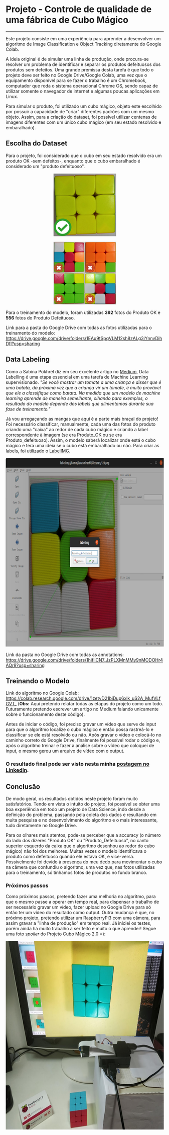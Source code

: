 # Projeto - Controle de qualidade de uma fábrica de Cubo Mágico

---

Este projeto consiste em uma experiência para aprender a desenvolver um algoritmo de Image Classification e Object Tracking diretamente do Google Colab.

A ideia original é de simular uma linha de produção, onde procura-se resolver um problema de identificar e separar os produtos defeituosos dos produtos sem defeitos. Uma grande premissa desta tarefa é que todo o projeto deve ser feito no Google Drive/Google Colab, uma vez que o equipamento disponível para se fazer o trabalho é um Chromebook, computador que roda o sistema operacional Chrome OS, sendo capaz de utilizar somente o navegador de internet e algumas poucas aplicações em Linux.

Para simular o produto, foi utilizado um cubo mágico, objeto este escolhido por possuir a capacidade de "criar" diferentes padrões com um mesmo objeto. Assim, para a criação do dataset, foi possível utilizar centenas de imagens diferentes com um único cubo mágico (em seu estado resolvido e embaralhado).

## Escolha do Dataset

Para o projeto, foi considerado que o cubo em seu estado resolvido era um produto OK -sem defeitos-, enquanto que o cubo embaralhado é considerado um "produto defeituoso".

<p align="center">
  <img src="Produto_ok.png" width="200" height="200" >
</p>

<p align="center">
  <img src="Produto_defeituoso.png" width="200" height="200" >
</p>

Para o treinamento do modelo, foram utilizadas **392** fotos do Produto OK e **556** fotos do Produto Defeituoso.

Link para a pasta do Google Drive com todas as fotos utilizadas para o treinamento do modelo: https://drive.google.com/drive/folders/1EAu9tSpqVLM12sh8zALg3iYnnvDihDfl?usp=sharing

## Data Labeling
Como a Sabina Pokhrel diz em seu excelente artigo no [Medium](https://towardsdatascience.com/image-data-labelling-and-annotation-everything-you-need-to-know-86ede6c684b1), Data Labelling é uma etapa essencial em uma tarefa de Machine Learning supervisionado. *"Se você mostrar um tomate a uma criança e disser que é uma batata, da próxima vez que a criança vir um tomate, é muito provável que ele a classifique como batata. Na medida que um modelo de machine learning aprende de maneira semelhante, olhando para exemplos, o resultado do modelo depende dos labels que alimentamos durante sua fase de treinamento."*

Já vou arregaçando as mangas que aqui é a parte mais braçal do projeto! Foi necessário classificar, manualmente, cada uma das fotos do produto criando uma "caixa" ao redor de cada cubo mágico e criando a label correspondente à imagem (se era Produto_OK ou se era Produto_defeituoso). Assim, o modelo saberá localizar onde está o cubo mágico e terá uma ideia se o cubo está embaralhado ou não. Para criar as labels, foi utilizado o [LabelIMG](https://github.com/tzutalin/labelImg).

<p align="center">
  <img src="LabelImg.png" width="800" height="600" >
</p>

Link da pasta no Google Drive com todas as annotations: https://drive.google.com/drive/folders/1hifliCN7_JzPLXMnMMy9nMODOHr4AQr8?usp=sharing

## Treinando o Modelo
Link do algoritmo no Google Colab: https://colab.research.google.com/drive/1zetvD21biDup6xlk_uS2A_MufVLfGVT_ (**Obs:** Aqui pretendo relatar todas as etapas do projeto como um todo. Futuramente pretendo escrever um artigo no Medium falando unicamente sobre o funcionamento deste código). 

Antes de iniciar o código, foi preciso gravar um vídeo que serve de input para que o algoritmo localize o cubo mágico e então possa rastreá-lo e classificar se ele está resolvido ou não. Após gravar o vídeo e colocá-lo no caminho correto do Google Drive, finalmente foi possível rodar o código e, após o algoritmo treinar e fazer a análise sobre o vídeo que coloquei de input, o mesmo gerou um arquivo de vídeo com o output.

### O resultado final pode ser visto nesta minha [postagem no LinkedIn](https://www.linkedin.com/posts/lucasmirachi_deeplearning-objectdetection-imageclassification-activity-6592496956382171136-h268).

## Conclusão
De modo geral, os resultados obtidos neste projeto foram muito satisfatórios. Tendo em vista o intuito do projeto, foi possível se obter uma boa experiência em todo um projeto de Data Science, indo desde a definição do problema, passando pela coleta dos dados e resultando em muita pesquisa e no desenvolvimento do algoritmo e o mais interessante, tudo diretamente no Google Drive. 

Para os olhares mais atentos, pode-se perceber que a accuracy (o número do lado dos dizeres "Produto OK" ou "Produto_Defeituoso", no canto superior esquerdo da caixa que o algoritmo desenhou ao redor do cubo mágico) não foi dos melhores. Muitas vezes o modelo identificava o produto como defeituoso quando ele estava OK, e vice-versa. Possivelmente foi devido à presença do meu dedo para movimentar o cubo na câmera que confundiu o algoritmo, uma vez que, nas fotos utilizadas para o treinamento, só tínhamos fotos de produtos no fundo branco. 

### Próximos passos
Como próximos passos, pretendo fazer uma melhoria no algoritmo, para que o mesmo passe a operar em tempo real, para dispensar o trabalho de ser necessário gravar um vídeo, fazer upload no Google Drive para só então ter um vídeo do resultado como output.
Outra mudança é que, no próximo projeto, pretendo utilizar um RaspberryPi3 com uma câmera, para assim gravar a "linha de produção" em tempo real. Já iniciei os testes, porém ainda há muito trabalho a ser feito e muito o que aprender! Segue uma foto *spoiler* do  Projeto Cubo Mágico 2.0 =):

<p align="center">
  <img src="spoiler.png" width="800" height="600" >
</p>
